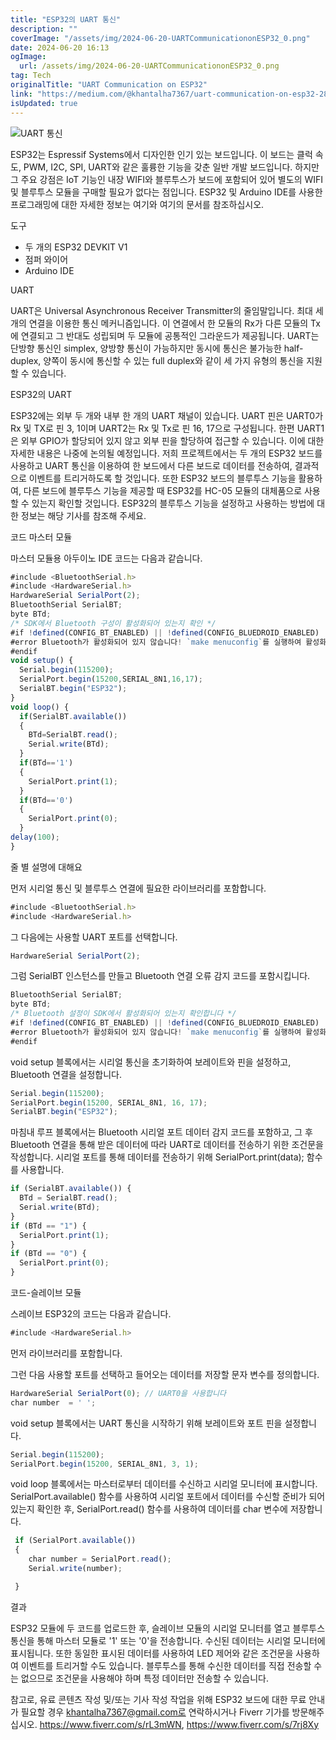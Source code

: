 ```yaml
---
title: "ESP32의 UART 통신"
description: ""
coverImage: "/assets/img/2024-06-20-UARTCommunicationonESP32_0.png"
date: 2024-06-20 16:13
ogImage:
  url: /assets/img/2024-06-20-UARTCommunicationonESP32_0.png
tag: Tech
originalTitle: "UART Communication on ESP32"
link: "https://medium.com/@khantalha7367/uart-communication-on-esp32-28fd3df3b6eb"
isUpdated: true
---
```


![UART 통신](/assets/img/2024-06-20-UARTCommunicationonESP32_0.png)

ESP32는 Espressif Systems에서 디자인한 인기 있는 보드입니다. 이 보드는 클럭 속도, PWM, I2C, SPI, UART와 같은 훌륭한 기능을 갖춘 일반 개발 보드입니다. 하지만 그 주요 강점은 IoT 기능인 내장 WIFI와 블루투스가 보드에 포함되어 있어 별도의 WIFI 및 블루투스 모듈을 구매할 필요가 없다는 점입니다. ESP32 및 Arduino IDE를 사용한 프로그래밍에 대한 자세한 정보는 여기와 여기의 문서를 참조하십시오.

도구

- 두 개의 ESP32 DEVKIT V1
- 점퍼 와이어
- Arduino IDE

<div class="content-ad"></div>

UART

UART은 Universal Asynchronous Receiver Transmitter의 줄임말입니다. 최대 세 개의 연결을 이용한 통신 메커니즘입니다. 이 연결에서 한 모듈의 Rx가 다른 모듈의 Tx에 연결되고 그 반대도 성립되며 두 모듈에 공통적인 그라운드가 제공됩니다. UART는 단방향 통신인 simplex, 양방향 통신이 가능하지만 동시에 통신은 불가능한 half-duplex, 양쪽이 동시에 통신할 수 있는 full duplex와 같이 세 가지 유형의 통신을 지원할 수 있습니다.

ESP32의 UART

ESP32에는 외부 두 개와 내부 한 개의 UART 채널이 있습니다. UART 핀은 UART0가 Rx 및 TX로 핀 3, 1이며 UART2는 Rx 및 Tx로 핀 16, 17으로 구성됩니다. 한편 UART1은 외부 GPIO가 할당되어 있지 않고 외부 핀을 할당하여 접근할 수 있습니다. 이에 대한 자세한 내용은 나중에 논의될 예정입니다. 저희 프로젝트에서는 두 개의 ESP32 보드를 사용하고 UART 통신을 이용하여 한 보드에서 다른 보드로 데이터를 전송하여, 결과적으로 이벤트를 트리거하도록 할 것입니다. 또한 ESP32 보드의 블루투스 기능을 활용하여, 다른 보드에 블루투스 기능을 제공할 때 ESP32를 HC-05 모듈의 대체품으로 사용할 수 있는지 확인할 것입니다. ESP32의 블루투스 기능을 설정하고 사용하는 방법에 대한 정보는 해당 기사를 참조해 주세요.

<div class="content-ad"></div>

코드 마스터 모듈

마스터 모듈용 아두이노 IDE 코드는 다음과 같습니다.

```js
#include <BluetoothSerial.h>
#include <HardwareSerial.h>
HardwareSerial SerialPort(2);
BluetoothSerial SerialBT;
byte BTd;
/* SDK에서 Bluetooth 구성이 활성화되어 있는지 확인 */
#if !defined(CONFIG_BT_ENABLED) || !defined(CONFIG_BLUEDROID_ENABLED)
#error Bluetooth가 활성화되어 있지 않습니다! `make menuconfig`를 실행하여 활성화하십시오
#endif
void setup() {
  Serial.begin(115200);
  SerialPort.begin(15200,SERIAL_8N1,16,17);
  SerialBT.begin("ESP32");
}
void loop() {
  if(SerialBT.available())
  {
    BTd=SerialBT.read();
    Serial.write(BTd);
  }
  if(BTd=='1')
  {
    SerialPort.print(1);
  }
  if(BTd=='0')
  {
    SerialPort.print(0);
  }
delay(100);
}
```

줄 별 설명에 대해요

<div class="content-ad"></div>

먼저 시리얼 통신 및 블루투스 연결에 필요한 라이브러리를 포함합니다.

```js
#include <BluetoothSerial.h>
#include <HardwareSerial.h>
```

그 다음에는 사용할 UART 포트를 선택합니다.

```js
HardwareSerial SerialPort(2);
```

<div class="content-ad"></div>

그럼 SerialBT 인스턴스를 만들고 Bluetooth 연결 오류 감지 코드를 포함시킵니다.

```js
BluetoothSerial SerialBT;
byte BTd;
/* Bluetooth 설정이 SDK에서 활성화되어 있는지 확인합니다 */
#if !defined(CONFIG_BT_ENABLED) || !defined(CONFIG_BLUEDROID_ENABLED)
#error Bluetooth가 활성화되어 있지 않습니다! `make menuconfig`를 실행하여 활성화하세요
#endif
```

void setup 블록에서는 시리얼 통신을 초기화하여 보레이트와 핀을 설정하고, Bluetooth 연결을 설정합니다.

```js
Serial.begin(115200);
SerialPort.begin(15200, SERIAL_8N1, 16, 17);
SerialBT.begin("ESP32");
```

<div class="content-ad"></div>

마침내 루프 블록에서는 Bluetooth 시리얼 포트 데이터 감지 코드를 포함하고, 그 후 Bluetooth 연결을 통해 받은 데이터에 따라 UART로 데이터를 전송하기 위한 조건문을 작성합니다. 시리얼 포트를 통해 데이터를 전송하기 위해 SerialPort.print(data); 함수를 사용합니다.

```js
if (SerialBT.available()) {
  BTd = SerialBT.read();
  Serial.write(BTd);
}
if (BTd == "1") {
  SerialPort.print(1);
}
if (BTd == "0") {
  SerialPort.print(0);
}
```

코드-슬레이브 모듈

스레이브 ESP32의 코드는 다음과 같습니다.

<div class="content-ad"></div>

```js
#include <HardwareSerial.h>
```

먼저 라이브러리를 포함합니다.

그런 다음 사용할 포트를 선택하고 들어오는 데이터를 저장할 문자 변수를 정의합니다.

<div class="content-ad"></div>

```js
HardwareSerial SerialPort(0); // UART0을 사용합니다
char number  = ' ';
```

void setup 블록에서는 UART 통신을 시작하기 위해 보레이트와 포트 핀을 설정합니다.

```js
Serial.begin(115200);
SerialPort.begin(15200, SERIAL_8N1, 3, 1);
```

void loop 블록에서는 마스터로부터 데이터를 수신하고 시리얼 모니터에 표시합니다. SerialPort.available() 함수를 사용하여 시리얼 포트에서 데이터를 수신할 준비가 되어 있는지 확인한 후, SerialPort.read() 함수를 사용하여 데이터를 char 변수에 저장합니다.

<div class="content-ad"></div>

```js
 if (SerialPort.available())
 {
    char number = SerialPort.read();
    Serial.write(number);

 }
```

결과

ESP32 모듈에 두 코드를 업로드한 후, 슬레이브 모듈의 시리얼 모니터를 열고 블루투스 통신을 통해 마스터 모듈로 '1' 또는 '0'을 전송합니다. 수신된 데이터는 시리얼 모니터에 표시됩니다. 또한 동일한 표시된 데이터를 사용하여 LED 제어와 같은 조건문을 사용하여 이벤트를 트리거할 수도 있습니다. 블루투스를 통해 수신한 데이터를 직접 전송할 수는 없으므로 조건문을 사용해야 하며 특정 데이터만 전송할 수 있습니다.

참고로, 유료 콘텐츠 작성 및/또는 기사 작성 작업을 위해 ESP32 보드에 대한 무료 안내가 필요할 경우 khantalha7367@gmail.com로 연락하시거나 Fiverr 기가를 방문해주십시오. https://www.fiverr.com/s/rL3mWN, https://www.fiverr.com/s/7rj8Xy
